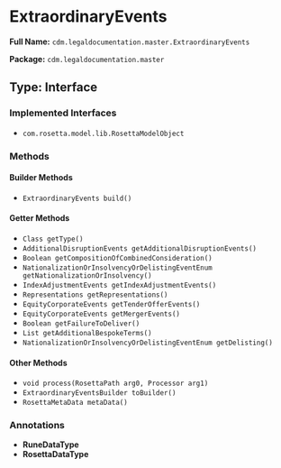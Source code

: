 # ExtraordinaryEvents

**Full Name:** `cdm.legaldocumentation.master.ExtraordinaryEvents`

**Package:** `cdm.legaldocumentation.master`

## Type: Interface

### Implemented Interfaces

- `com.rosetta.model.lib.RosettaModelObject`

### Methods

#### Builder Methods

- `ExtraordinaryEvents build()`

#### Getter Methods

- `Class getType()`
- `AdditionalDisruptionEvents getAdditionalDisruptionEvents()`
- `Boolean getCompositionOfCombinedConsideration()`
- `NationalizationOrInsolvencyOrDelistingEventEnum getNationalizationOrInsolvency()`
- `IndexAdjustmentEvents getIndexAdjustmentEvents()`
- `Representations getRepresentations()`
- `EquityCorporateEvents getTenderOfferEvents()`
- `EquityCorporateEvents getMergerEvents()`
- `Boolean getFailureToDeliver()`
- `List getAdditionalBespokeTerms()`
- `NationalizationOrInsolvencyOrDelistingEventEnum getDelisting()`

#### Other Methods

- `void process(RosettaPath arg0, Processor arg1)`
- `ExtraordinaryEventsBuilder toBuilder()`
- `RosettaMetaData metaData()`

### Annotations

- **RuneDataType**
- **RosettaDataType**

